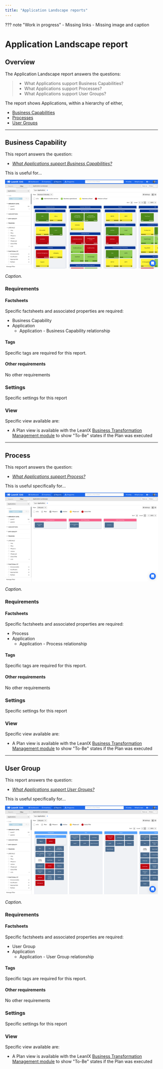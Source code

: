 ```yaml
---
title: "Application Landscape reports"
---
```


??? note "Work in progress"
    - Missing links
    - Missing image and caption

# Application Landscape report

## Overview

The Application Landscape report answers the questions:

>- What Applications support Business Capabilities?
>- What Applications support Processes?
>- What Applications support User Groups?

The report shows Applications, within a hierarchy of either, 

- [Business Capabilities](#business-capability)
- [Processes](#process)
- [User Groups](#user-group)

--- 

## Business Capability

This report answers the question:

- *[What Applications support Business Capabilities?](../questions/#business-capability)*

This is useful for... 

![Application Landscape report](../assets/images/application-landscape-bc-criticality.png)

*Caption.*

### Requirements

#### Factsheets

Specific factsheets and associated properties are required:

- Business Capability 
- Application
    - Application - Business Capability relationship
    
#### Tags 

Specific tags are required for this report.

#### Other requirements

No other requirements

### Settings

Specific settings for this report 

### View

Specific view available are: 

- A Plan view is available with the LeanIX [Business Transformation Management module](https://www.leanix.net/en/business-transformation) to show "To-Be" states if the Plan was executed

--- 

## Process
This report answers the question:

- *[What Applications support Process?](../questions/#process)*

This is useful specifically for... 

![Application Landscape report](../assets/images/application-landscape-process-lifecycle.png)

*Caption.*

### Requirements

#### Factsheets

Specific factsheets and associated properties are required:

- Process 
- Application
    - Application - Process relationship
    
#### Tags 

Specific tags are required for this report.

#### Other requirements

No other requirements

### Settings

Specific settings for this report 

### View

Specific view available are: 

- A Plan view is available with the LeanIX [Business Transformation Management module](https://www.leanix.net/en/business-transformation) to show "To-Be" states if the Plan was executed


--- 

## User Group 

This report answers the question:

- *[What Applications support User Groups?](../questions/#user-groups)*

This is useful specifically for... 

![Application Landscape report](../assets/images/application-landscape-ug-lifecycle.png)

*Caption.*

### Requirements

#### Factsheets

Specific factsheets and associated properties are required:

- User Group 
- Application
    - Application - User Group relationship

#### Tags 

Specific tags are required for this report.

#### Other requirements

No other requirements

### Settings

Specific settings for this report 

### View

Specific view available are: 

- A Plan view is available with the LeanIX [Business Transformation Management module](https://www.leanix.net/en/business-transformation) to show "To-Be" states if the Plan was executed
